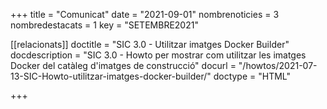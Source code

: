 +++
title             = "Comunicat"
date	 	  	  = "2021-09-01"
nombrenoticies    = 3
nombredestacats   = 1
key 		  	  = "SETEMBRE2021"

[[relacionats]]
doctitle          = "SIC 3.0 - Utilitzar imatges Docker Builder"
docdescription    = "SIC 3.0 - Howto per mostrar com utilitzar les imatges Docker del catàleg d'imatges de construcció"
docurl            = "/howtos/2021-07-13-SIC-Howto-utilitzar-imatges-docker-builder/"
doctype           = "HTML"

+++
